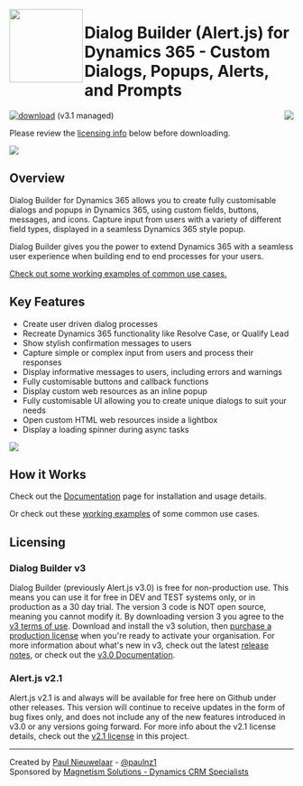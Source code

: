 [<img width="130px" align="left" src="https://user-images.githubusercontent.com/14048382/86500237-e4ad2600-bde3-11ea-909e-8602a7012b22.png"/>](https://github.com/PaulNieuwelaar/alertjs)

# Dialog Builder (Alert.js) for Dynamics 365 - Custom Dialogs, Popups, Alerts, and Prompts

[![download](https://user-images.githubusercontent.com/14048382/27844360-c7ea9670-6174-11e7-8658-80d356c1ba8f.png)](https://github.com/PaulNieuwelaar/alertjs/releases/download/v3.1/AlertJS_3_1_0_managed.zip) (v3.1 managed) [<img align="right" src="https://user-images.githubusercontent.com/14048382/29433676-4eb13ea6-83f4-11e7-8c07-eca514b1b197.png"/>](https://github.com/PaulNieuwelaar/alertjs/wiki/Documentation-v3.0)

Please review the [licensing info](#licensing) below before downloading.

![](https://user-images.githubusercontent.com/14048382/86217559-c1139100-bbd3-11ea-9dd1-edf455430eac.png)

## Overview

Dialog Builder for Dynamics 365 allows you to create fully customisable dialogs and popups in Dynamics 365, using custom fields, buttons, messages, and icons. Capture input from users with a variety of different field types, displayed in a seamless Dynamics 365 style popup.

Dialog Builder gives you the power to extend Dynamics 365 with a seamless user experience when building end to end processes for your users.

[Check out some working examples of common use cases.](https://paulnieuwelaar.github.io/alertjs/AlertJS/Sample/html/demo.html)

## Key Features

* Create user driven dialog processes
* Recreate Dynamics 365 functionality like Resolve Case, or Qualify Lead
* Show stylish confirmation messages to users
* Capture simple or complex input from users and process their responses
* Display informative messages to users, including errors and warnings
* Fully customisable buttons and callback functions
* Display custom web resources as an inline popup
* Fully customisable UI allowing you to create unique dialogs to suit your needs
* Open custom HTML web resources inside a lightbox
* Display a loading spinner during async tasks

![](https://user-images.githubusercontent.com/14048382/86217379-827dd680-bbd3-11ea-9b30-2f3a2262c619.png)

## How it Works
Check out the [Documentation](https://github.com/PaulNieuwelaar/alertjs/wiki/Documentation-v3.0) page for installation and usage details.

Or check out these [working examples](https://paulnieuwelaar.github.io/alertjs/AlertJS/Sample/html/demo.html) of some common use cases.

## Licensing

### Dialog Builder v3
Dialog Builder (previously Alert.js v3.0) is free for non-production use. This means you can use it for free in DEV and TEST systems only, or in production as a 30 day trial. The version 3 code is NOT open source, meaning you cannot modify it. By downloading version 3 you agree to the [v3 terms of use](https://github.com/PaulNieuwelaar/alertjs/blob/master/license.md). Download and install the v3 solution, then [purchase a production license](https://www.magnetismsolutions.com/our-products/alertjs-alert-popup-for-d365) when you're ready to activate your organisation.
For more information about what's new in v3, check out the latest [release notes](https://github.com/PaulNieuwelaar/alertjs/releases), or check out the [v3.0 Documentation](https://github.com/PaulNieuwelaar/alertjs/wiki/Documentation-v3.0).

### Alert.js v2.1
Alert.js v2.1 is and always will be available for free here on Github under other releases. This version will continue to receive updates in the form of bug fixes only, and does not include any of the new features introduced in v3.0 or any versions going forward. For more info about the v2.1 license details, check out the [v2.1 license](https://github.com/PaulNieuwelaar/alertjs/blob/master/license-v2.1.md) in this project.

---

Created by [Paul Nieuwelaar](http://paulnieuwelaar.wordpress.com) - [@paulnz1](https://twitter.com/paulnz1)  
Sponsored by [Magnetism Solutions - Dynamics CRM Specialists](http://www.magnetismsolutions.com)
